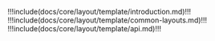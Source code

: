 !!!include(docs/core/layout/template/introduction.md)!!!
!!!include(docs/core/layout/template/common-layouts.md)!!!
!!!include(docs/core/layout/template/api.md)!!!
